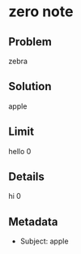 # zero note

## Problem

zebra

## Solution

apple

## Limit

hello 0

## Details

hi 0

## Metadata

- Subject: apple
